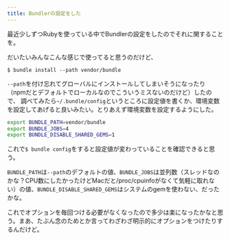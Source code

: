 ```yaml
---
title: Bundlerの設定をした
---
```

最近少しずつRubyを使っている中でBundlerの設定をしたのでそれに関することを。

だいたいみんなこんな感じで使ってると思うのだけど、

```console
$ bundle install --path vendor/bundle
```

`--path`を付け忘れてグローバルにインストールしてしまいそうになったり（npmだとデフォルトでローカルなのでこういうミスないのだけど）したので、
調べてみたら`~/.bundle/config`というところに設定値を書くか、環境変数を設定してあげると良いみたい。とりあえず環境変数を設定するようにした。

```sh
export BUNDLE_PATH=vendor/bundle
export BUNDLE_JOBS=4
export BUNDLE_DISABLE_SHARED_GEMS=1
```

これで`$ bundle config`をすると設定値が変わっていることを確認できると思う。

`BUNDLE_PATH`は`--path`のデフォルトの値、`BUNDLE_JOBS`は並列数（スレッドなのかな？CPU数にしたかったけどMacだと/proc/cpuinfoがなくて気軽に取れない）の値、`BUNDLE_DISABLE_SHARED_GEMS`はシステムのgemを使わない、だったかな。

これでオプションを毎回つける必要がなくなったので多少は楽になったかなと思う。まあ、たぶん念のためとか言ってわざわざ明示的にオプションをつけたりするんだけど。
